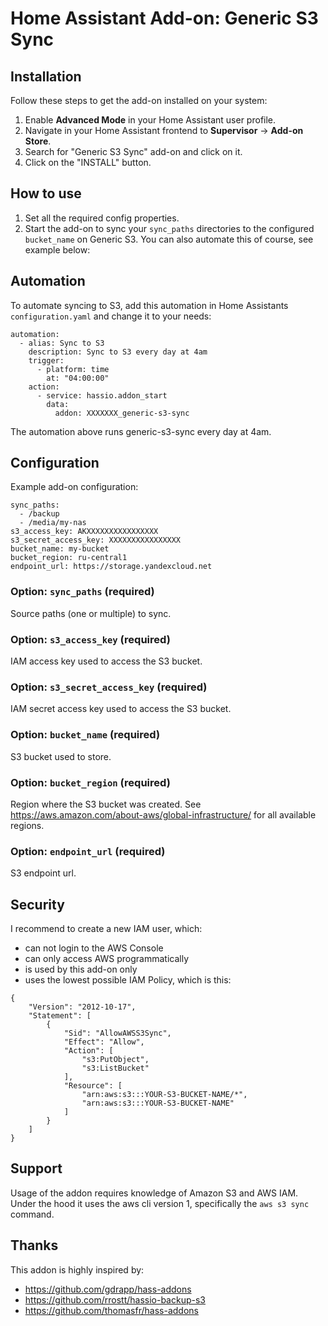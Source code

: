 # Home Assistant Add-on: Generic S3 Sync

## Installation

Follow these steps to get the add-on installed on your system:

1. Enable **Advanced Mode** in your Home Assistant user profile.
2. Navigate in your Home Assistant frontend to **Supervisor** -> **Add-on Store**.
3. Search for "Generic S3 Sync" add-on and click on it.
4. Click on the "INSTALL" button.

## How to use

1. Set all the required config properties. 
2. Start the add-on to sync your `sync_paths` directories to the configured `bucket_name` on Generic S3. You can also automate this of course, see example below:

## Automation

To automate syncing to S3, add this automation in Home Assistants `configuration.yaml` and change it to your needs:
```
automation:
  - alias: Sync to S3
    description: Sync to S3 every day at 4am
    trigger:
      - platform: time
        at: "04:00:00"
    action:
      - service: hassio.addon_start
        data:
          addon: XXXXXXX_generic-s3-sync
```

The automation above runs generic-s3-sync every day at 4am.

## Configuration

Example add-on configuration:

```
sync_paths: 
  - /backup
  - /media/my-nas
s3_access_key: AKXXXXXXXXXXXXXXXX
s3_secret_access_key: XXXXXXXXXXXXXXXX
bucket_name: my-bucket
bucket_region: ru-central1
endpoint_url: https://storage.yandexcloud.net
```

### Option: `sync_paths` (required)
Source paths (one or multiple) to sync.

### Option: `s3_access_key` (required)
IAM access key used to access the S3 bucket.

### Option: `s3_secret_access_key` (required)
IAM secret access key used to access the S3 bucket.

### Option: `bucket_name` (required)
S3 bucket used to store.

### Option: `bucket_region` (required)
Region where the S3 bucket was created. See https://aws.amazon.com/about-aws/global-infrastructure/ for all available regions.

### Option: `endpoint_url` (required)
S3 endpoint url.

## Security
I recommend to create a new IAM user, which:
- can not login to the AWS Console
- can only access AWS programmatically
- is used by this add-on only
- uses the lowest possible IAM Policy, which is this:

```
{
    "Version": "2012-10-17",
    "Statement": [
        {
            "Sid": "AllowAWSS3Sync",
            "Effect": "Allow",
            "Action": [
                "s3:PutObject",
                "s3:ListBucket"
            ],
            "Resource": [
                "arn:aws:s3:::YOUR-S3-BUCKET-NAME/*",
                "arn:aws:s3:::YOUR-S3-BUCKET-NAME"
            ]
        }
    ]
}
```

## Support
Usage of the addon requires knowledge of Amazon S3 and AWS IAM.
Under the hood it uses the aws cli version 1, specifically the `aws s3 sync` command.

## Thanks
This addon is highly inspired by:
- https://github.com/gdrapp/hass-addons
- https://github.com/rrostt/hassio-backup-s3
- https://github.com/thomasfr/hass-addons
